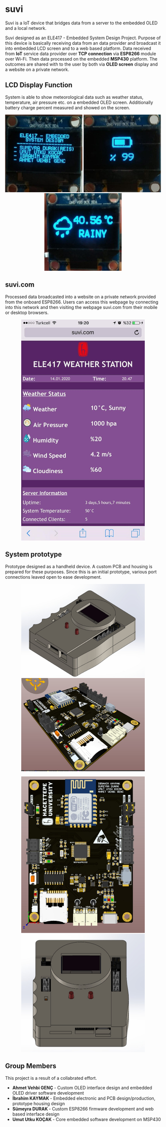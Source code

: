 # suvi
Suvi is a IoT device that bridges data from a server to the embedded OLED and a local network.

Suvi designed as an ELE417 - Embedded System Design Project. Purpose of this device is basically receiving data from an data provider and broadcast it into embedded LCD screen and to a web based platform. Data received from **IoT** service data provider over **TCP connection** via **ESP8266** module over Wi-Fi. Then data processed on the embedded **MSP430** platform. The outcomes are shared with to the user by both via **OLED screen** display and a website on a private network.

## LCD Display Function
System is able to show meteorological data such as weather status, temperature, air pressure etc. on a embedded OLED screen. Additionally battery charge percent measured and showed on the screen.

<p align="center">
<img src="/docs/a.jpg" width="250" height="250">
<img src="/docs/b.jpg" width="250" height="250">
<img src="/docs/c.jpg" width="250" height="250">
</p>

## suvi.com 
Processed data broadcasted into a website on a private network provided from the onboard ESP8266. Users can access this webpage by connecting into this network and then visiting the webpage suvi.com from their mobile or desktop browsers.

<p align="center">
<img src="/docs/web.jpg" width="400">
</p>

## System prototype
Prototype designed as a handheld device. A custom PCB and housing is prepared for these purposes. Since this is an initial prototype, various port connections leaved open to ease development.

<p align="center">
<img src="/docs/case1.jpg" width="400" height="300">
<img src="/docs/pcb2.jpg" width="400" height="300">
</p>

<p align="center">
<img src="/docs/pcb1.jpg" width="400">
<img src="/docs/case2.jpg" width="400">
</p>

## Group Members 
This project is a result of a collabrated effort. <br>
<ul>
<li><strong>Ahmet Vehbi GENÇ </strong> - Custom OLED interface design and embedded OLED driver software development</li>
<li><strong>İbrahim KAYMAK </strong>   - Embedded electronic and PCB design/production, prototype housing design</li>
<li><strong>Sümeyra DURAK </strong>   - Custom ESP8266 firmware development and web based interface design</li>
<li><strong>Umut Utku KOÇAK </strong> - Core embedded software development on MSP430</li>
</ul>




